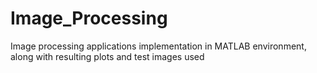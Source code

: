 # Image_Processing
Image processing applications implementation in MATLAB environment, along with resulting plots and test images used
